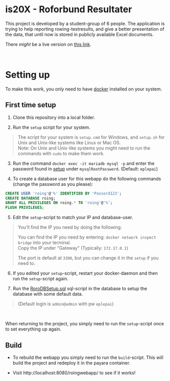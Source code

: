 # is20X - Roforbund Resultater
This project is developed by a student-group of 6 people. The application is trying to help reporting rowing-testresults, and give a better presentation of the data, that until now is stored in publicly available Excel documents.

There *might* be a live version on [this link](https://roing.readflow.io/roingwebapp/).

<br>

# Setting up
To make this work, you only need to have [docker](https://www.docker.com/) installed on your system.    


## First time setup
1. Clone this repository into a local folder.


2. Run the `setup` script for your system.
> The script for your system is `setup.cmd` for Windows, and `setup.sh` for Unix and Unix-like systems like Linux or Mac OS.    
> Note: On Unix and Unix-like systems you might need to run the commands with `sudo` to make them work.


3. Run the command `docker exec -it mariadb mysql -p` and enter the password found in [setup](setup.sh) under `mysqlRootPassword`. (Default: `eplepai`)


4. To create a database user for this webapp do the following commands (change the password as you please):     
```sql
CREATE USER 'roing'@'%' IDENTIFIED BY 'Passord123';
CREATE DATABASE roing;
GRANT ALL PRIVILEGES ON roing.* TO 'roing'@'%';
FLUSH PRIVILEGES;
```


5. Edit the `setup`-script to match your IP and database-user.      
> You'll find the IP you need by doing the following:      
> 
> You can find the IP you need by entering: `docker network inspect bridge` into your terminal.    
> Copy the IP under "Gateway" (Typically: `172.17.0.1`)    
> 
> The port is default at `3306`, but you can change it in the `setup` if you need to.    


6. If you edited your `setup`-script, restart your docker-daemon and then run the `setup`-script again.


7. Run the [RoroDBSetup.sql](src/RoroDBSetup.sql) sql-script in the database to setup the database with some default data.
> (Default login is `admin@admin` with pw `eplepai`)   


<br>

When returning to the project, you simply need to run the `setup`-script once to set everything up again.


## Build

* To rebuild the webapp you simply need to run the `build`-script. This will build the project and redeploy it in the payara container.

* Visit http://localhost:8080/roingwebapp/ to see if it works!
